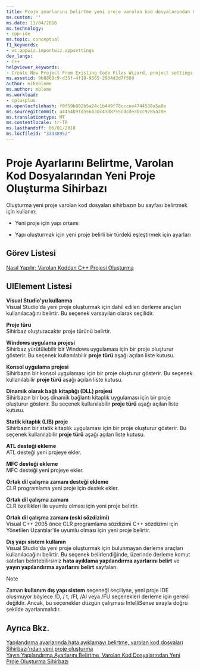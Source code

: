 ```yaml
---
title: Proje ayarlarını belirtme yeni proje varolan kod dosyalarından Oluşturma Sihirbazı | Microsoft Docs
ms.custom: ''
ms.date: 11/04/2016
ms.technology:
- cpp-ide
ms.topic: conceptual
f1_keywords:
- vc.appwiz.importwiz.appsettings
dev_langs:
- C++
helpviewer_keywords:
- Create New Project From Existing Code Files Wizard, project settings
ms.assetid: 9b8860c9-d35f-4f18-9565-2934d3d7f569
author: mikeblome
ms.author: mblome
ms.workload:
- cplusplus
ms.openlocfilehash: f0f59b802b5a24c1b449f78cccee4744538a5a0e
ms.sourcegitcommit: a4454b91d556a3dc43d8755cdcdeabcc9285a20e
ms.translationtype: MT
ms.contentlocale: tr-TR
ms.lasthandoff: 06/01/2018
ms.locfileid: "33338952"
---
```

# <a name="specify-project-settings-create-new-project-from-existing-code-files-wizard"></a>Proje Ayarlarını Belirtme, Varolan Kod Dosyalarından Yeni Proje Oluşturma Sihirbazı
Oluşturma yeni proje varolan kod dosyaları sihirbazın bu sayfası belirtmek için kullanın:  
  
-   Yeni proje için yapı ortamı  
  
-   Yapı oluşturmak için yeni proje belirli bir türdeki eşleştirmek için ayarları  
  
## <a name="task-list"></a>Görev Listesi  
 [Nasıl Yapılır: Varolan Koddan C++ Projesi Oluşturma](../ide/how-to-create-a-cpp-project-from-existing-code.md)  
  
## <a name="uielement-list"></a>UIElement Listesi  
 **Visual Studio'yu kullanma**  
 Visual Studio'da yeni proje oluşturmak için dahil edilen derleme araçları kullanılacağını belirtir. Bu seçenek varsayılan olarak seçilidir.  
  
 **Proje türü**  
 Sihirbaz oluşturacaktır proje türünü belirtir.  
  
 **Windows uygulama projesi**  
 Sihirbaz yürütülebilir bir Windows uygulaması için bir proje oluşturur gösterir. Bu seçenek kullanılabilir **proje türü** aşağı açılan liste kutusu.  
  
 **Konsol uygulama projesi**  
 Sihirbazın bir konsol uygulaması için bir proje oluşturur gösterir. Bu seçenek kullanılabilir **proje türü** aşağı açılan liste kutusu.  
  
 **Dinamik olarak bağlı kitaplığı (DLL) projesi**  
 Sihirbazın bir boş dinamik bağlantı kitaplık uygulaması için bir proje oluşturur gösterir. Bu seçenek kullanılabilir **proje türü** aşağı açılan liste kutusu.  
  
 **Statik kitaplık (LIB) proje**  
 Sihirbazın bir statik kitaplık uygulaması için bir proje oluşturur gösterir. Bu seçenek kullanılabilir **proje türü** aşağı açılan liste kutusu.  
  
 **ATL desteği ekleme**  
 ATL desteği yeni projeye ekler.  
  
 **MFC desteği ekleme**  
 MFC desteği yeni projeye ekler.  
  
 **Ortak dil çalışma zamanı desteği ekleme**  
 CLR programlama yeni proje için destek ekler.  
  
 **Ortak dil çalışma zamanı**  
 CLR özellikleri ile uyumlu olması için yeni proje belirtir.  
  
 **Ortak dil çalışma zamanı (eski sözdizimi)**  
 Visual C++ 2005 önce CLR programlama sözdizimi C++ sözdizimi için Yönetilen Uzantılar'ile uyumlu olması için yeni proje belirtir.  
  
 **Dış yapı sistem kullanın**  
 Visual Studio'da yeni proje oluşturmak için bulunmayan derleme araçları kullanılacağını belirtir. Bu seçenek belirlendiğinde, üzerinde derleme komut satırları belirtebilirsiniz **hata ayıklama yapılandırma ayarlarını belirt** ve **yayın yapılandırma ayarlarını belirt** sayfaları.  
  
> [!NOTE]
>  Zaman **kullanım dış yapı sistem** seçeneği seçiliyse, yeni proje IDE oluşmuyor böylece /D, / t, /FI, /AI veya /FU seçenekleri derleme için gerekli değildir. Ancak, bu seçenekler düzgün çalışması IntelliSense sırayla doğru şekilde ayarlanmalıdır.  
  
## <a name="see-also"></a>Ayrıca Bkz.  
 [Yapılandırma ayarlarında hata ayıklamayı belirtme, varolan kod dosyaları Sihirbazı'ndan yeni proje oluşturma](../ide/specify-debug-configuration-settings.md)   
 [Yayın Yapılandırma Ayarlarını Belirtme, Varolan Kod Dosyalarından Yeni Proje Oluşturma Sihirbazı](../ide/specify-release-configuration.md)
